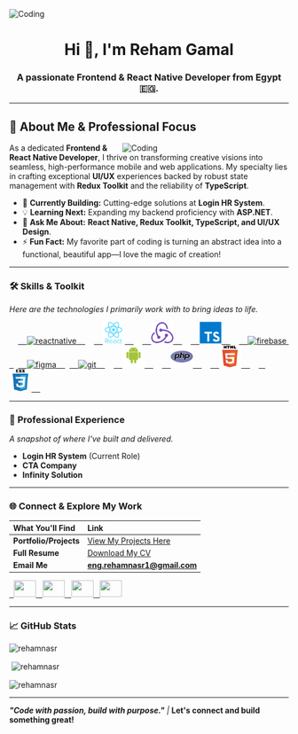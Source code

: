 <img alt="Coding" width="100%" height="400" src="https://www.technoloader.com/blog/wp-content/uploads/2020/01/Hire-React-Native.gif"/>

<h1 align="center">Hi 👋, I'm Reham Gamal</h1>
<h3 align="center">A passionate Frontend & React Native Developer from Egypt 🇪🇬.</h3>

---

## 🚀 **About Me & Professional Focus**

<img alt="Coding" width="300" align="right" src="https://mir-s3-cdn-cf.behance.net/project_modules/disp/601014116770475.6068beff4640a.gif"/>

As a dedicated **Frontend & React Native Developer**, I thrive on transforming creative visions into seamless, high-performance mobile and web applications. My specialty lies in crafting exceptional **UI/UX** experiences backed by robust state management with **Redux Toolkit** and the reliability of **TypeScript**.

- 🔭 **Currently Building:** Cutting-edge solutions at **Login HR System**.
- 💡 **Learning Next:** Expanding my backend proficiency with **ASP.NET**.
- 💬 **Ask Me About:** **React Native, Redux Toolkit, TypeScript, and UI/UX Design**.
- ⚡ **Fun Fact:** My favorite part of coding is turning an abstract idea into a functional, beautiful app—I love the magic of creation!

---

### 🛠️ **Skills & Toolkit**
*Here are the technologies I primarily work with to bring ideas to life.*

<p align="left"> 
  <a href="https://reactnative.dev/" target="_blank" rel="noreferrer">
    <img src="https://reactnative.dev/img/header_logo.svg" alt="reactnative" width="40" height="40"/> 
  </a> 
  <a href="https://reactjs.org/" target="_blank" rel="noreferrer">
    <img src="https://raw.githubusercontent.com/devicons/devicon/master/icons/react/react-original-wordmark.svg" alt="react" width="40" height="40"/> 
  </a> 
  <a href="https://redux.js.org" target="_blank" rel="noreferrer">
    <img src="https://raw.githubusercontent.com/devicons/devicon/master/icons/redux/redux-original.svg" alt="redux" width="40" height="40"/> 
  </a> 
  <a href="https://www.typescriptlang.org/" target="_blank" rel="noreferrer">
    <img src="https://raw.githubusercontent.com/devicons/devicon/master/icons/typescript/typescript-original.svg" alt="typescript" width="40" height="40"/> 
  </a> 
  <a href="https://firebase.google.com/" target="_blank" rel="noreferrer">
    <img src="https://www.vectorlogo.zone/logos/firebase/firebase-icon.svg" alt="firebase" width="40" height="40"/> 
  </a>
  <a href="https://www.figma.com/" target="_blank" rel="noreferrer">
    <img src="https://www.vectorlogo.zone/logos/figma/figma-icon.svg" alt="figma" width="40" height="40"/> 
  </a>
  <a href="https://git-scm.com/" target="_blank" rel="noreferrer">
    <img src="https://www.vectorlogo.zone/logos/git-scm/git-scm-icon.svg" alt="git" width="40" height="40"/> 
  </a> 
  <a href="https://developer.android.com" target="_blank" rel="noreferrer">
    <img src="https://raw.githubusercontent.com/devicons/devicon/master/icons/android/android-original-wordmark.svg" alt="android" width="40" height="40"/> 
  </a> 
  <a href="https://www.php.net" target="_blank" rel="noreferrer">
    <img src="https://raw.githubusercontent.com/devicons/devicon/master/icons/php/php-original.svg" alt="php" width="40" height="40"/> 
  </a> 
  <a href="https://www.w3.org/html/" target="_blank" rel="noreferrer">
    <img src="https://raw.githubusercontent.com/devicons/devicon/master/icons/html5/html5-original-wordmark.svg" alt="html5" width="40" height="40"/> 
  </a> 
  <a href="https://www.w3schools.com/css/" target="_blank" rel="noreferrer">
    <img src="https://raw.githubusercontent.com/devicons/devicon/master/icons/css3/css3-original-wordmark.svg" alt="css3" width="40" height="40"/> 
  </a> 
</p>

---

### 💼 **Professional Experience**
*A snapshot of where I've built and delivered.*

- **Login HR System** (Current Role)
- **CTA Company**
- **Infinity Solution**

---

### 🌐 **Connect & Explore My Work**

| What You'll Find | Link |
| :--- | :--- |
| **Portfolio/Projects** | [View My Projects Here](https://drive.google.com/file/d/1OvGSvihyussOLVJKuYfBpLHsOXNtut8W/view?usp=share_link) |
| **Full Resume** | [Download My CV](https://drive.google.com/file/d/1wM6eZ35715HAEb1oNyELkxhtq20oeYuS/view?usp=sharing) |
| **Email Me** | **eng.rehamnasr1@gmail.com** |

<p align="left">
<a href="https://linkedin.com/in/reham-nasr" target="_blank">
  <img src="https://raw.githubusercontent.com/rahuldkjain/github-profile-readme-generator/master/src/images/icons/Social/linked-in-alt.svg" height="30" width="40" />
</a>
<a href="https://fb.com/ريهام جمال" target="_blank">
  <img src="https://raw.githubusercontent.com/rahuldkjain/github-profile-readme-generator/master/src/images/icons/Social/facebook.svg" height="30" width="40" />
</a>
<a href="https://www.behance.net/rehamnasr1" target="_blank">
  <img src="https://raw.githubusercontent.com/rahuldkjain/github-profile-readme-generator/master/src/images/icons/Social/behance.svg" height="30" width="40" />
</a>
<a href="https://www.youtube.com/@semicolon9252" target="_blank">
  <img src="https://raw.githubusercontent.com/rahuldkjain/github-profile-readme-generator/master/src/images/icons/Social/youtube.svg" height="30" width="40" />
</a>
</p>

---

### 📈 **GitHub Stats**

<p>
  <img align="left" src="https://github-readme-stats.vercel.app/api/top-langs?username=rehamnasr&show_icons=true&locale=en&layout=compact" alt="rehamnasr" />
</p>

<p>&nbsp;<img align="center" src="https://github-readme-stats.vercel.app/api?username=rehamnasr&show_icons=true&locale=en" alt="rehamnasr" /></p>

<p><img align="center" src="https://github-readme-streak-stats.herokuapp.com/?user=rehamnasr&" alt="rehamnasr" /></p>

---

***"Code with passion, build with purpose."*** *|* **Let's connect and build something great!**
